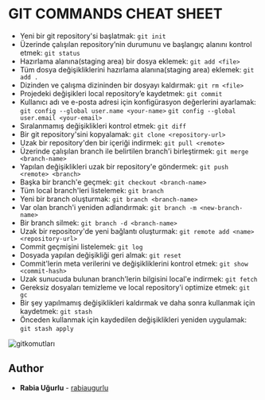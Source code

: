 # GIT COMMANDS CHEAT SHEET

* Yeni bir git repository'si başlatmak: `git init`
* Üzerinde çalışılan repository’nin durumunu ve başlangıç alanını kontrol etmek: 
`git status`
* Hazırlama alanına(staging area) bir dosya eklemek:
`git add <file>`
* Tüm dosya değişikliklerini hazırlama alanına(staging area) eklemek:
`git add .`
* Dizinden ve çalışma dizininden bir dosyayı kaldırmak: 
`git rm <file>`
* Projedeki değişikleri local repository’e kaydetmek: 
`git commit `
* Kullanıcı adı ve e-posta adresi için konfigürasyon değerlerini ayarlamak: 
`git config --global user.name <your-name>`
`git config --global user.email <your-email>`
* Sıralanmamış değişiklikleri kontrol etmek: 
`git diff `
* Bir git repository'sini kopyalamak: 
`git clone <repository-url>`
* Uzak bir repository'den bir içeriği indirmek:
`git pull <remote>`
* Üzerinde çalışılan branch ile belirtilen branch'i birleştirmek: 
`git merge <branch-name>`
* Yapılan değişiklikleri uzak bir repository'e göndermek: 
`git push <remote> <branch>`
* Başka bir branch'e geçmek: 
`git checkout <branch-name>`
* Tüm local branch'leri listelemek: 
`git branch`
* Yeni bir branch oluşturmak: 
`git branch <branch-name>`
* Var olan branch'i yeniden adlandırmak: 
`git branch -m <new-branch-name>`
* Bir branch silmek: 
`git branch -d <branch-name> `
* Uzak bir repository'de yeni bağlantı oluşturmak: 
`git remote add <name> <repository-url>`
* Commit geçmişini listelemek: 
`git log `
* Dosyada yapılan değişikliği geri almak:
`git reset `
* Commit'lerin meta verilerini ve değişikliklerini kontrol etmek:
`git show <commit-hash>`
* Uzak sunucuda bulunan branch'lerin bilgisini local'e indirmek:
`git fetch `
* Gereksiz dosyaları temizleme ve local repository'i optimize etmek: 
`git gc` 
* Bir şey yapılmamış değişiklikleri kaldırmak ve daha sonra kullanmak için kaydetmek: 
`git stash`
* Önceden kullanmak için kaydedilen değişiklikleri yeniden uygulamak: 
`git stash apply`

![gitkomutları](https://user-images.githubusercontent.com/34026929/185673542-92f00c51-e42c-454a-9a64-35bdd1148fd2.png)


## Author
* **Rabia Uğurlu** - [rabiaugurlu](https://github.com/rabiaugurlu)
